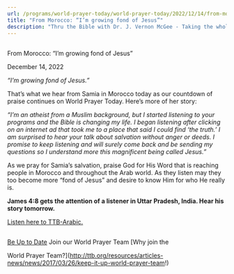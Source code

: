 ```yaml
---
url: /programs/world-prayer-today/world-prayer-today/2022/12/14/from-morocco-i-m-growing-fond-of-jesus
title: "From Morocco: “I’m growing fond of Jesus”"
description: "Thru the Bible with Dr. J. Vernon McGee - Taking the whole Word to the whole world"
---
```







## 
 From Morocco: “I’m growing fond of Jesus”


December 14, 2022




*“I’m growing fond of Jesus.”*

That’s what we hear from Samia in Morocco today as our countdown of praise continues on World Prayer Today. Here’s more of her story:

*“I’m an atheist from a Muslim background, but I started listening to your programs and the Bible is changing my life. I began listening after clicking on an internet ad that took me to a place that said I could find ‘the truth.’ I am surprised to hear your talk about salvation without anger or deeds. I promise to keep listening and will surely come back and be sending my questions so I understand more this magnificent being called Jesus.”*

As we pray for Samia’s salvation, praise God for His Word that is reaching people in Morocco and throughout the Arab world. As they listen may they too become more “fond of Jesus” and desire to know Him for who He really is.

**James 4:8 gets the attention of a listener in Uttar Pradesh, India. Hear his story tomorrow.**

[Listen here to TTB-Arabic.](https://ttb.twr.org/home/day,0416/language,ARB)







## 




[Be Up to Date](http://feeds.feedburner.com/WorldPrayerToday "World Prayer Today RSS Feed")
Join our World Prayer Team
[Why join the  

World Prayer Team?](http://ttb.org/resources/articles-news/news/2017/03/26/keep-it-up-world-prayer-team!)




